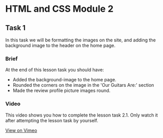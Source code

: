 # HTML and CSS Module 2

## Task 1

In this task we will be formatting the images on the site, and adding the background image to the header on the home page.

### Brief

At the end of this lesson task you should have:
- Added the background-image to the home page.
- Rounded the corners on the image in the 'Our Guitars Are:' section
- Made the review profile picture images round.

### Video

This video shows you how to complete the lesson task 2.1. Only watch it after attempting the lesson task by yourself.

[View on Vimeo](https://vimeo.com/479772442/b605d97ccb)

